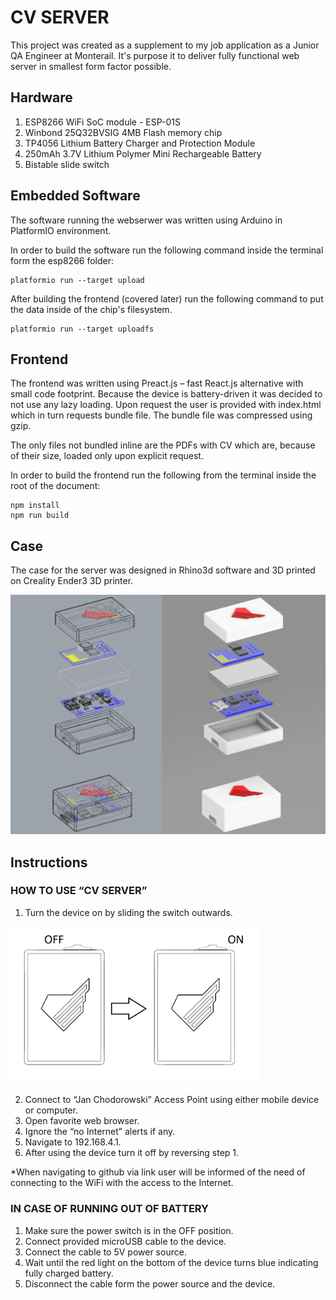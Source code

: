 # CV SERVER

This project was created as a supplement to my job application as a Junior QA Engineer at Monterail.
It's purpose it to deliver fully functional web server in smallest form factor possible.

## Hardware
1. ESP8266 WiFi SoC module - ESP-01S
2. Winbond 25Q32BVSIG 4MB Flash memory chip
3. TP4056 Lithium Battery Charger and Protection Module
4. 250mAh 3.7V Lithium Polymer Mini Rechargeable Battery
5. Bistable slide switch

## Embedded Software
The software running the webserwer was written using Arduino in PlatformIO environment.

In order to build the software run the following command inside the terminal form the esp8266 folder:
```
platformio run --target upload
```
After building the frontend (covered later) run the following command to put the data inside of the chip's filesystem.
```
platformio run --target uploadfs
```

## Frontend
The frontend was written using Preact.js – fast React.js alternative with small code footprint.
Because the device is battery-driven it was decided to not use any lazy loading. Upon request the user is provided with index.html which in turn requests bundle file. The bundle file was compressed using gzip.

The only files not bundled inline are the PDFs with CV which are, because of their size, loaded only upon explicit request.

In order to build the frontend run the following from the terminal inside the root of the document:
```
npm install
npm run build
```

## Case
The case for the server was designed in Rhino3d software and 3D printed on Creality Ender3 3D printer.

<img src="documentation/assembly.png" alt="Assembly" width="600"/>

## Instructions

### HOW TO USE “CV SERVER”
1.  Turn the device on by sliding the switch outwards.

<img src="documentation/instructions.png" alt="Instructions" width="400"/>

2.  Connect to “Jan Chodorowski” Access Point using either mobile device or computer.
3.  Open favorite web browser.
4.  Ignore the “no Internet” alerts if any.
5.  Navigate to 192.168.4.1.
6.  After using the device turn it off by reversing step 1.

*When navigating to github via link user will be informed of the need of connecting to the WiFi with the access to the Internet.


### IN CASE OF RUNNING OUT OF BATTERY

1.  Make sure the power switch is in the OFF position.
2.  Connect provided microUSB cable to the device.
3.  Connect the cable to 5V power source.
4.  Wait until the red light on the bottom of the device turns blue indicating fully charged battery.
5.  Disconnect the cable form the power source and the device.

